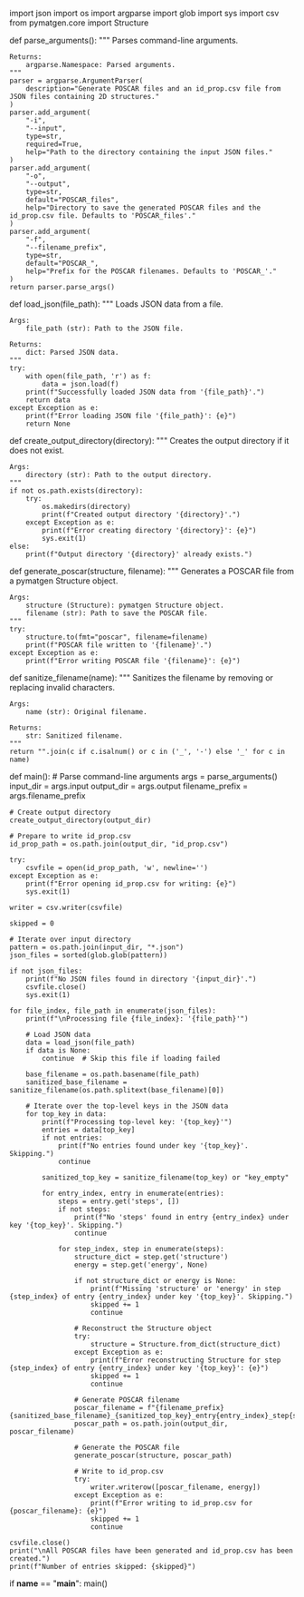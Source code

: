 import json
import os
import argparse
import glob
import sys
import csv
from pymatgen.core import Structure

def parse_arguments():
    """
    Parses command-line arguments.

    Returns:
        argparse.Namespace: Parsed arguments.
    """
    parser = argparse.ArgumentParser(
        description="Generate POSCAR files and an id_prop.csv file from JSON files containing 2D structures."
    )
    parser.add_argument(
        "-i",
        "--input",
        type=str,
        required=True,
        help="Path to the directory containing the input JSON files."
    )
    parser.add_argument(
        "-o",
        "--output",
        type=str,
        default="POSCAR_files",
        help="Directory to save the generated POSCAR files and the id_prop.csv file. Defaults to 'POSCAR_files'."
    )
    parser.add_argument(
        "-f",
        "--filename_prefix",
        type=str,
        default="POSCAR_",
        help="Prefix for the POSCAR filenames. Defaults to 'POSCAR_'."
    )
    return parser.parse_args()

def load_json(file_path):
    """
    Loads JSON data from a file.

    Args:
        file_path (str): Path to the JSON file.

    Returns:
        dict: Parsed JSON data.
    """
    try:
        with open(file_path, 'r') as f:
            data = json.load(f)
        print(f"Successfully loaded JSON data from '{file_path}'.")
        return data
    except Exception as e:
        print(f"Error loading JSON file '{file_path}': {e}")
        return None

def create_output_directory(directory):
    """
    Creates the output directory if it does not exist.

    Args:
        directory (str): Path to the output directory.
    """
    if not os.path.exists(directory):
        try:
            os.makedirs(directory)
            print(f"Created output directory '{directory}'.")
        except Exception as e:
            print(f"Error creating directory '{directory}': {e}")
            sys.exit(1)
    else:
        print(f"Output directory '{directory}' already exists.")

def generate_poscar(structure, filename):
    """
    Generates a POSCAR file from a pymatgen Structure object.

    Args:
        structure (Structure): pymatgen Structure object.
        filename (str): Path to save the POSCAR file.
    """
    try:
        structure.to(fmt="poscar", filename=filename)
        print(f"POSCAR file written to '{filename}'.")
    except Exception as e:
        print(f"Error writing POSCAR file '{filename}': {e}")

def sanitize_filename(name):
    """
    Sanitizes the filename by removing or replacing invalid characters.

    Args:
        name (str): Original filename.

    Returns:
        str: Sanitized filename.
    """
    return "".join(c if c.isalnum() or c in ('_', '-') else '_' for c in name)

def main():
    # Parse command-line arguments
    args = parse_arguments()
    input_dir = args.input
    output_dir = args.output
    filename_prefix = args.filename_prefix

    # Create output directory
    create_output_directory(output_dir)

    # Prepare to write id_prop.csv
    id_prop_path = os.path.join(output_dir, "id_prop.csv")

    try:
        csvfile = open(id_prop_path, 'w', newline='')
    except Exception as e:
        print(f"Error opening id_prop.csv for writing: {e}")
        sys.exit(1)

    writer = csv.writer(csvfile)

    skipped = 0

    # Iterate over input directory
    pattern = os.path.join(input_dir, "*.json")
    json_files = sorted(glob.glob(pattern))

    if not json_files:
        print(f"No JSON files found in directory '{input_dir}'.")
        csvfile.close()
        sys.exit(1)

    for file_index, file_path in enumerate(json_files):
        print(f"\nProcessing file {file_index}: '{file_path}'")

        # Load JSON data
        data = load_json(file_path)
        if data is None:
            continue  # Skip this file if loading failed

        base_filename = os.path.basename(file_path)
        sanitized_base_filename = sanitize_filename(os.path.splitext(base_filename)[0])

        # Iterate over the top-level keys in the JSON data
        for top_key in data:
            print(f"Processing top-level key: '{top_key}'")
            entries = data[top_key]
            if not entries:
                print(f"No entries found under key '{top_key}'. Skipping.")
                continue

            sanitized_top_key = sanitize_filename(top_key) or "key_empty"

            for entry_index, entry in enumerate(entries):
                steps = entry.get('steps', [])
                if not steps:
                    print(f"No 'steps' found in entry {entry_index} under key '{top_key}'. Skipping.")
                    continue

                for step_index, step in enumerate(steps):
                    structure_dict = step.get('structure')
                    energy = step.get('energy', None)

                    if not structure_dict or energy is None:
                        print(f"Missing 'structure' or 'energy' in step {step_index} of entry {entry_index} under key '{top_key}'. Skipping.")
                        skipped += 1
                        continue

                    # Reconstruct the Structure object
                    try:
                        structure = Structure.from_dict(structure_dict)
                    except Exception as e:
                        print(f"Error reconstructing Structure for step {step_index} of entry {entry_index} under key '{top_key}': {e}")
                        skipped += 1
                        continue

                    # Generate POSCAR filename
                    poscar_filename = f"{filename_prefix}{sanitized_base_filename}_{sanitized_top_key}_entry{entry_index}_step{step_index}.vasp"
                    poscar_path = os.path.join(output_dir, poscar_filename)

                    # Generate the POSCAR file
                    generate_poscar(structure, poscar_path)

                    # Write to id_prop.csv
                    try:
                        writer.writerow([poscar_filename, energy])
                    except Exception as e:
                        print(f"Error writing to id_prop.csv for {poscar_filename}: {e}")
                        skipped += 1
                        continue

    csvfile.close()
    print("\nAll POSCAR files have been generated and id_prop.csv has been created.")
    print(f"Number of entries skipped: {skipped}")

if __name__ == "__main__":
    main()
